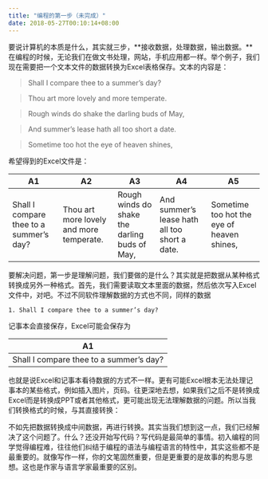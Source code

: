 ```yaml
---
title: "编程的第一步（未完成）"
date: 2018-05-27T00:10:14+08:00
---
```


要说计算机的本质是什么，其实就三步，**接收数据，处理数据，输出数据。**在编程的时候，无论我们在做文书处理，网站，手机应用都一样。举个例子，我们现在需要把一个文本文件的数据转换为Excel表格保存。文本的内容是：

> Shall I compare thee to a summer’s day?

> Thou art more lovely and more temperate.

> Rough winds do shake the darling buds of May,

> And summer’s lease hath all too short a date.

> Sometime too hot the eye of heaven shines,

希望得到的Excel文件是：

| A1 | A2 | A3 | A4 | A5 |
| --- | --- | --- | --- | --- |
| Shall I compare thee to a summer’s day? | Thou art more lovely and more temperate. | Rough winds do shake the darling buds of May, | And summer’s lease hath all too short a date. | Sometime too hot the eye of heaven shines, |

要解决问题，第一步是理解问题，我们要做的是什么？其实就是把数据从某种格式转换成另外一种格式。首先，我们需要读取文本里面的数据，然后依次写入Excel文件中，对吧。不过不同软件理解数据的方式也不同，同样的数据

    1. Shall I compare thee to a summer’s day?

记事本会直接保存，Excel可能会保存为

| A1 |
| --- |
|Shall I compare thee to a summer’s day? |

也就是说Excel和记事本看待数据的方式不一样。更有可能Excel根本无法处理记事本的某些格式，例如插入图片，页码。往更深地去想，如果我们之后不是转换成Excel而是转换成PPT或者其他格式，更可能出现无法理解数据的问题。所以当我们转换格式的时候，与其直接转换：

不如先把数据转换成中间数据，再进行转换。其实当我们想到这一点，我们已经解决了这个问题了。什么？还没开始写代码？写代码是最简单的事情。初入编程的同学觉得编程难，往往他们纠结于编程的语法与编程语言的特性中，其实这些都不是最重要的。就像写作一样，你的文笔固然重要，但是更重要的是故事的构思与思想。这也是作家与语言学家最重要的区别。
